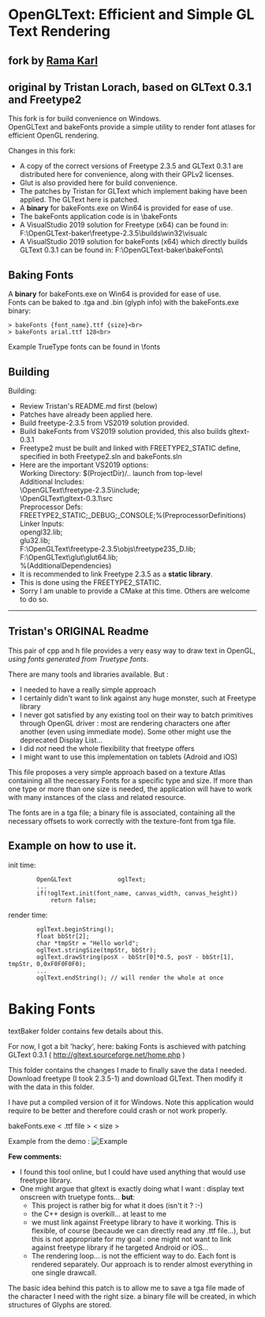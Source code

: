 # OpenGLText: Efficient and Simple GL Text Rendering
## fork by [Rama Karl](http://ramakarl.com)
## original by Tristan Lorach, based on GLText 0.3.1 and Freetype2

This fork is for build convenience on Windows.<br>
OpenGLText and bakeFonts provide a simple utility to render font atlases for efficient OpenGL rendering.

Changes in this fork:<br>
- A copy of the correct versions of Freetype 2.3.5 and GLText 0.3.1 are distributed here for convenience, along with their GPLv2 licenses.
- Glut is also provided here for build convenience. 
- The patches by Tristan for GLText which implement baking have been applied. The GLText here is patched.
- A **binary** for bakeFonts.exe on Win64 is provided for ease of use.
- The bakeFonts application code is in \bakeFonts
- A VisualStudio 2019 solution for Freetype (x64) can be found in: F:\OpenGLText-baker\freetype-2.3.5\builds\win32\visualc
- A VisualStudio 2019 solution for bakeFonts (x64) which directly builds GLText 0.3.1 can be found in: 
F:\OpenGLText-baker\bakeFonts\

## Baking Fonts

A **binary** for bakeFonts.exe on Win64 is provided for ease of use.<br>
Fonts can be baked to .tga and .bin (glyph info) with the bakeFonts.exe binary:<br>
```
> bakeFonts {font_name}.ttf {size}<br>
> bakeFonts arial.ttf 128<br>
```
Example TrueType fonts can be found in \fonts<br>

## Building

Building:
- Review Tristan's README.md first (below)
- Patches have already been applied here.
- Build freetype-2.3.5 from VS2019 solution provided.
- Build bakeFonts from VS2019 solution provided, this also builds gltext-0.3.1
- Freetype2 must be built and linked with FREETYPE2_STATIC define,
specified in both Freetype2.sln and bakeFonts.sln
- Here are the important VS2019 options:<br>
Working Directory: $(ProjectDir)/..  launch from top-level<br>
Additional Includes: <br>
  \OpenGLText\freetype-2.3.5\include\;<br>
  \OpenGLText\gltext-0.3.1\src<br>
Preprocessor Defs: <br>
  FREETYPE2_STATIC;_DEBUG;_CONSOLE;%(PreprocessorDefinitions)<br>
Linker Inputs:<br>
  opengl32.lib;<br>
  glu32.lib;<br>
  F:\OpenGLText\freetype-2.3.5\objs\freetype235_D.lib;<br>
  F:\OpenGLText\glut\glut64.lib; <br>
  %(AdditionalDependencies)<br>
- It is recommended to link Freetype 2.3.5 as a **static library**.<br>
- This is done using the FREETYPE2_STATIC.<br>
- Sorry I am unable to provide a CMake at this time. Others are welcome to do so.

------------------------------
## Tristan's ORIGINAL Readme
This pair of cpp and h file provides a very easy way to draw text in OpenGL, *using fonts generated from Truetype fonts*.

There are many tools and libraries available. But :
* I needed to have a really simple approach
* I certainly didn't want to link against any huge monster, such at Freetype library
* I never got satisfied by any existing tool on their way to batch primitives through OpenGL driver : most are rendering characters one after another (even using immediate mode). Some other might use the deprecated Display List...
* I did *not* need the whole flexibility that freetype offers
* I might want to use this implementation on tablets (Adroid and iOS)

This file proposes a very simple approach based on a texture Atlas containing all the necessary Fonts for a specific type and size. If more than one type or more than one size is needed, the application will have to work with many instances of the class and related resource.

The fonts are in a tga file; a binary file is associated, containing all the necessary offsets to work correctly with the texture-font from tga file.

## Example on how to use it.

init time:
````
        OpenGLText             oglText;
        ...
        if(!oglText.init(font_name, canvas_width, canvas_height))
            return false;
````

render time:
````
        oglText.beginString();
        float bbStr[2];
        char *tmpStr = "Hello world";
        oglText.stringSize(tmpStr, bbStr);
        oglText.drawString(posX - bbStr[0]*0.5, posY - bbStr[1], tmpStr, 0,0xF0F0F0F0);
        ...
        oglText.endString(); // will render the whole at once
````

# Baking Fonts

textBaker folder contains few details about this.

 For now, I got a bit 'hacky', here: baking Fonts is aschieved with patching GLText 0.3.1 ( http://gltext.sourceforge.net/home.php )

This folder contains the changes I made to finally save the data I needed.
Download freetype (I took 2.3.5-1) and download GLText. Then modify it with the data in this folder.

I have put a compiled version of it for Windows. Note this application would require to be better and therefore could crash or not work properly.

bakeFonts.exe < .ttf file > < size >

Example from the demo :
![Example](https://github.com/tlorach/OpenGLText/raw/master/example/example.png)

__Few comments:__

* I found this tool online, but I could have used anything that would use freetype library.
* One might argue that gltext is exactly doing what I want : display text onscreen with truetype fonts... **but**:
    * This project is rather big for what it does (isn't it ? :-)
    * the C++ design is overkill... at least to me
    * we must link against Freetype library to have it working. This is flexible, of course (becaude we can directly read any .ttf file...), but this is not appropriate for my goal : one might not want to link against freetype library if he targeted Android or iOS...
    * The rendering loop... is not the efficient way to do. Each font is rendered separately. Our approach is to render almost everything in one single drawcall.

The basic idea behind this patch is to allow me to save a tga file made of the character I need with the right size. a binary file will be created, in which structures of Glyphs are stored.
